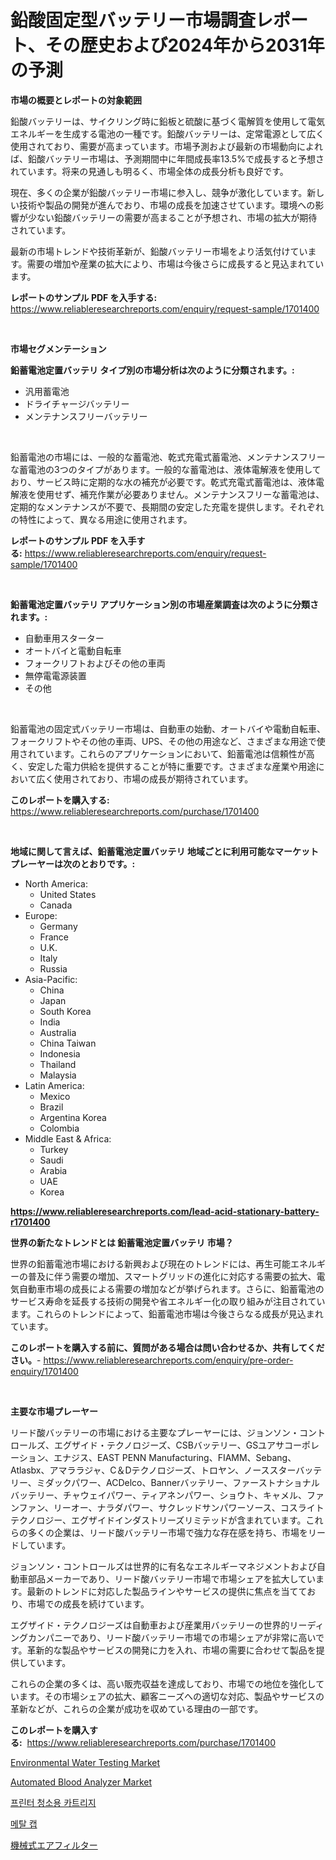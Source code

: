 <p><h1>鉛酸固定型バッテリー市場調査レポート、その歴史および2024年から2031年の予測</h1></p><p><strong>市場の概要とレポートの対象範囲</strong></p>
<p><p>鉛酸バッテリーは、サイクリング時に鉛板と硫酸に基づく電解質を使用して電気エネルギーを生成する電池の一種です。鉛酸バッテリーは、定常電源として広く使用されており、需要が高まっています。市場予測および最新の市場動向によれば、鉛酸バッテリー市場は、予測期間中に年間成長率13.5%で成長すると予想されています。将来の見通しも明るく、市場全体の成長分析も良好です。</p><p>現在、多くの企業が鉛酸バッテリー市場に参入し、競争が激化しています。新しい技術や製品の開発が進んでおり、市場の成長を加速させています。環境への影響が少ない鉛酸バッテリーの需要が高まることが予想され、市場の拡大が期待されています。</p><p>最新の市場トレンドや技術革新が、鉛酸バッテリー市場をより活気付けています。需要の増加や産業の拡大により、市場は今後さらに成長すると見込まれています。</p></p>
<p><strong>レポートのサンプル PDF を入手する:</strong> <a href="https://www.reliableresearchreports.com/enquiry/request-sample/1701400">https://www.reliableresearchreports.com/enquiry/request-sample/1701400</a></p>
<p>&nbsp;</p>
<p><strong>市場セグメンテーション</strong></p>
<p><strong>鉛蓄電池定置バッテリ タイプ別の市場分析は次のように分類されます。:</strong></p>
<p><ul><li>汎用蓄電池</li><li>ドライチャージバッテリー</li><li>メンテナンスフリーバッテリー</li></ul></p>
<p>&nbsp;</p>
<p><p>鉛蓄電池の市場には、一般的な蓄電池、乾式充電式蓄電池、メンテナンスフリーな蓄電池の3つのタイプがあります。一般的な蓄電池は、液体電解液を使用しており、サービス時に定期的な水の補充が必要です。乾式充電式蓄電池は、液体電解液を使用せず、補充作業が必要ありません。メンテナンスフリーな蓄電池は、定期的なメンテナンスが不要で、長期間の安定した充電を提供します。それぞれの特性によって、異なる用途に使用されます。</p></p>
<p><strong>レポートのサンプル PDF を入手する:</strong>&nbsp;<a href="https://www.reliableresearchreports.com/enquiry/request-sample/1701400">https://www.reliableresearchreports.com/enquiry/request-sample/1701400</a></p>
<p>&nbsp;</p>
<p><strong> 鉛蓄電池定置バッテリ アプリケーション別の市場産業調査は次のように分類されます。:</strong></p>
<p><ul><li>自動車用スターター</li><li>オートバイと電動自転車</li><li>フォークリフトおよびその他の車両</li><li>無停電電源装置</li><li>その他</li></ul></p>
<p>&nbsp;</p>
<p><p>鉛蓄電池の固定式バッテリー市場は、自動車の始動、オートバイや電動自転車、フォークリフトやその他の車両、UPS、その他の用途など、さまざまな用途で使用されています。これらのアプリケーションにおいて、鉛蓄電池は信頼性が高く、安定した電力供給を提供することが特に重要です。さまざまな産業や用途において広く使用されており、市場の成長が期待されています。</p></p>
<p><strong>このレポートを購入する:</strong>&nbsp; <a href="https://www.reliableresearchreports.com/purchase/1701400">https://www.reliableresearchreports.com/purchase/1701400</a></p>
<p>&nbsp;</p>
<p><strong>地域に関して言えば、鉛蓄電池定置バッテリ 地域ごとに利用可能なマーケットプレーヤーは次のとおりです。:</strong></p>
<p><ul>
    <li>
        North America:
        <ul>
            <li>United States</li>
            <li>Canada</li>
        </ul>
    </li>
    <li>
        Europe:
        <ul>
            <li>Germany</li>
            <li>France</li>
            <li>U.K.</li>
            <li>Italy</li>
            <li>Russia</li>
        </ul>
    </li>
    <li>
        Asia-Pacific:
        <ul>
            <li>China</li>
            <li>Japan</li>
            <li>South Korea</li>
            <li>India</li>
            <li>Australia</li>
            <li>China Taiwan</li>
            <li>Indonesia</li>
            <li>Thailand</li>
            <li>Malaysia</li>
        </ul>
    </li>
    <li>
        Latin America:
        <ul>
            <li>Mexico</li>
            <li>Brazil</li>
            <li>Argentina Korea</li>
            <li>Colombia</li>
        </ul>
    </li>
    <li>
        Middle East & Africa:
        <ul>
            <li>Turkey</li>
            <li>Saudi</li>
            <li>Arabia</li>
            <li>UAE</li>
            <li>Korea</li>
        </ul>
    </li>
    </ul></p>
<p><strong><a href="https://www.reliableresearchreports.com/lead-acid-stationary-battery-r1701400">https://www.reliableresearchreports.com/lead-acid-stationary-battery-r1701400</a></strong>&nbsp;</p>
<p><strong>世界の新たなトレンドとは 鉛蓄電池定置バッテリ 市場？</strong></p>
<p><p>世界の鉛蓄電池市場における新興および現在のトレンドには、再生可能エネルギーの普及に伴う需要の増加、スマートグリッドの進化に対応する需要の拡大、電気自動車市場の成長による需要の増加などが挙げられます。さらに、鉛蓄電池のサービス寿命を延長する技術の開発や省エネルギー化の取り組みが注目されています。これらのトレンドによって、鉛蓄電池市場は今後さらなる成長が見込まれています。</p></p>
<p><strong>このレポートを購入する前に、質問がある場合は問い合わせるか、共有してください。</strong>- <a href="https://www.reliableresearchreports.com/enquiry/pre-order-enquiry/1701400">https://www.reliableresearchreports.com/enquiry/pre-order-enquiry/1701400</a></p>
<p>&nbsp;</p>
<p><strong>主要な市場プレーヤー</strong></p>
<p><p>リード酸バッテリーの市場における主要なプレーヤーには、ジョンソン・コントロールズ、エグザイド・テクノロジーズ、CSBバッテリー、GSユアサコーポレーション、エナジス、EAST PENN Manufacturing、FIAMM、Sebang、Atlasbx、アマララジャ、C＆Dテクノロジーズ、トロヤン、ノーススターバッテリー、ミダックパワー、ACDelco、Bannerバッテリー、ファーストナショナルバッテリー、チャウェイパワー、ティアネンパワー、ショウト、キャメル、ファンファン、リーオー、ナラダパワー、サクレッドサンパワーソース、コスライトテクノロジー、エグザイドインダストリーズリミテッドが含まれています。これらの多くの企業は、リード酸バッテリー市場で強力な存在感を持ち、市場をリードしています。</p><p>ジョンソン・コントロールズは世界的に有名なエネルギーマネジメントおよび自動車部品メーカーであり、リード酸バッテリー市場で市場シェアを拡大しています。最新のトレンドに対応した製品ラインやサービスの提供に焦点を当てており、市場での成長を続けています。</p><p>エグザイド・テクノロジーズは自動車および産業用バッテリーの世界的リーディングカンパニーであり、リード酸バッテリー市場での市場シェアが非常に高いです。革新的な製品やサービスの開発に力を入れ、市場の需要に合わせて製品を提供しています。</p><p>これらの企業の多くは、高い販売収益を達成しており、市場での地位を強化しています。その市場シェアの拡大、顧客ニーズへの適切な対応、製品やサービスの革新などが、これらの企業が成功を収めている理由の一部です。</p></p>
<p><strong>このレポートを購入する:</strong>&nbsp;&nbsp;<a href="https://www.reliableresearchreports.com/purchase/1701400">https://www.reliableresearchreports.com/purchase/1701400</a></p>
<p><p><a href="https://issuu.com/reportprime-2/docs/environmental-water-testing-market-size-2030.pptx">Environmental Water Testing Market</a></p><p><a href="https://github.com/lylyparadise/Market-Research-Report-List-2/blob/main/automated-blood-analyzer-market.md">Automated Blood Analyzer Market</a></p><p><a href="https://github.com/vsap75a286l/Market-Research-Report-List-1/blob/main/968291421907.md">프린터 청소용 카트리지</a></p><p><a href="https://medium.com/@aidenreinger/%EB%A9%94%ED%83%88-%EC%BA%A1-%EC%8B%9C%EC%9E%A5-%EA%B7%9C%EB%AA%A8-%EB%B0%8F-%EC%8B%9C%EC%9E%A5-%EB%8F%99%ED%96%A5-%EC%99%84%EC%A0%84%ED%95%9C-%EC%82%B0%EC%97%85-%EA%B0%9C%EC%9A%94-2024-2031-26d76ae9c73c">메탈 캡</a></p><p><a href="https://medium.com/@kaydenjohns1964/%E6%A9%9F%E6%A2%B0%E5%BC%8F%E3%82%A8%E3%82%A2%E3%83%95%E3%82%A3%E3%83%AB%E3%82%BF%E3%83%BC%E5%B8%82%E5%A0%B4%E3%81%AE%E3%83%88%E3%83%AC%E3%83%B3%E3%83%89%E3%81%A8%E5%B8%82%E5%A0%B4%E5%88%86%E6%9E%90%E3%81%8C2024%E5%B9%B4%E3%81%8B%E3%82%892031%E5%B9%B4%E3%81%AE%E6%9C%9F%E9%96%93%E3%81%AB%E4%BA%88%E6%B8%AC%E3%81%95%E3%82%8C%E3%81%A6%E3%81%84%E3%81%BE%E3%81%99-326c952814fc">機械式エアフィルター</a></p></p>